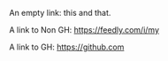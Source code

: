 An empty link: this and that.

A link to Non GH: https://feedly.com/i/my

A link to GH: https://github.com